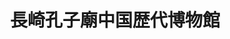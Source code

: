 ---
layout: '../../../layouts/MarkdownPostLayout.astro'
fileName: 'confucian_shrine'
category: 'all heritage facility'
title: '長崎孔子廟中国歴代博物館'
name: 'confucian shrine & historical museum of china'
lat: 32.73567274201069
lng: 129.87240258933107
icon: './img/map-icon/中華門アイコン.svg'
dish: ''
openingHours:
    "everyday<br>・10:00～16:00<br>(last entry 15:30)<a href='https://nagasaki-koushibyou.com/about'>※latest info &#9432</a><br><br><a href='https://nagasaki-koushibyou.com/eventinfo/%e5%a4%89%e9%9d%a2-%e6%98%bc%e3%81%aa%e3%81%8b%e5%85%ac%e6%bc%94'>henmen event going on now!&#9432<br>2022/4〜2022/9 ⇨ tue・thu・sat・sun ⇨ 13:00/15:00</a>"
fee: 'adults:￥660<br>high school students:￥440<br>elementary & middle school students:￥330<br>※the amount includes the museum admission fee'
transport:
    "tramway(<span>大浦天主堂</span>or<span>石橋</span>) ⇨ <img src='./img/map-icon/歩くアイコン.svg'> 2min<br>bus(<span>大浦天主堂下</span>) ⇨ <img src='./img/map-icon/歩くアイコン.svg'> 2min"
duration: '1hour'
address: '〒850-0918 長崎県長崎市大浦町１０−３６'
tel: '095-824-4022'
link: 'https://nagasaki-koushibyou.com/'
discribe:
    "1893年頃に建立された孔子廟。多くの像があるほか、中国の遺物を展示した博物館もある。<br>2022年4月〜2022年9月火・木・土・日13:00と15:001日2回公演で<a href='https://nagasaki-koushibyou.com/eventinfo/%e5%a4%89%e9%9d%a2-%e6%98%bc%e3%81%aa%e3%81%8b%e5%85%ac%e6%bc%94'>変面ショー</a>もやっているので時間が合うときは是非。<br>見ごたえあってなかなかすごいです。ほかにも様々なイベントがあるので詳細はURLから。"
pubDate: '2022-07-16'
---